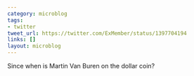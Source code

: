 ```yaml
---
category: microblog
tags:
- twitter
tweet_url: https://twitter.com/ExMember/status/1397704194
links: []
layout: microblog
---
```

Since when is Martin Van Buren on the dollar coin?
